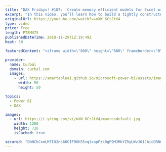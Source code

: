 ```yaml
---
title: "DAX Fridays! #107:  Create memory efficient models for Excel or Power BI."
excerpt: "In this video, you’ll learn how to build a tightly constructed model that’s easier to work with and uses less memory.   Taking the time to learn best practices in efficient model design will pay off down the road for any model you create and use, whether you’re creating it in Power BI or Excel.  Here"
originalUrl: https://youtube.com/watch?v=mXW_6CtJtV4
type: video
price: Free
length: PT8M47S
publishedDateTime: 2018-11-29T12:19:49Z
heat: 50

featuredContent: "<iframe width=\"800\" height=\"500\" frameborder=\"0\" src=\"https://www.youtube.com/embed/mXW_6CtJtV4\" allow=\"accelerometer; autoplay; encrypted-media; gyroscope; picture-in-picture\" allowfullscreen></iframe>"

provider:
  name: Curbal
  domain: curbal.com
  images:
    - url: https://smartableai.github.io/microsoft-power-bi/assets/images/organizations/curbal.com-50x50.jpg
      width: 50
      height: 50

topics:
  - Power BI
  - DAX

images:
  - url: https://i.ytimg.com/vi/mXW_6CtJtV4/maxresdefault.jpg
    width: 1280
    height: 720
    isCached: true

secured: "DbHCbCxmLM7IO2no66GIF9OHS5vq1xapFzk0gP9MJMbYZRyLWvJ61JbicDBNG55V5UEUp/YP8IMwsGvX7WhPBplb8IpZ8fzC2nf7uyBLuykV1Zp5pMXbrDOYFlm7p0yHDH9ZwVMu9jreWQs7tedcqy+3XSmiuyJzmo+j/ckOo871ZAFzbbqWRzccMvn4vKyTwASwhRd/3jLCKP3j7PAng4klA8MYU7O7qowBqIKhM55bM5GSOzHCHowZAhTzwP8jFFl5FfRGGge65/+IYLCJQUu669gPGMIO+S8A/adXKLZAJcQ4PbX7x/jB/GYBMAzpJTVM+XpkR+qR0EwUAgKKFNcvONdCdnvgzYaASOb1Vkx+DzRd2pjK1LB+my6tkMDtoWz68CPBC163S1JtFr+FEiwb6kasY4rsSpzkgXtWSAA=;CeBRiYVf88XOIwEuyytm3A=="
---
```



